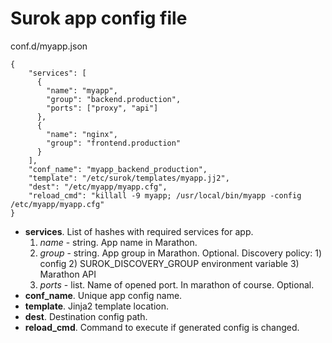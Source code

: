 # Surok app config file

conf.d/myapp.json
```
{
    "services": [
      {
        "name": "myapp",
        "group": "backend.production",
        "ports": ["proxy", "api"]
      },
      {
        "name": "nginx",
        "group": "frontend.production"
      }
    ],
    "conf_name": "myapp_backend_production",
    "template": "/etc/surok/templates/myapp.jj2",
    "dest": "/etc/myapp/myapp.cfg",
    "reload_cmd": "killall -9 myapp; /usr/local/bin/myapp -config /etc/myapp/myapp.cfg"
}
```
* **services**. List of hashes with required services for app.
  1. _name_ - string. App name in Marathon.
  2. _group_ - string. App group in Marathon. Optional. Discovery policy: 1) config 2) SUROK_DISCOVERY_GROUP environment variable 3) Marathon API
  3. _ports_ - list. Name of opened port. In marathon of course. Optional.
* **conf_name**. Unique app config name.
* **template**. Jinja2 template location.
* **dest**. Destination config path.
* **reload_cmd**. Command to execute if generated config is changed.
